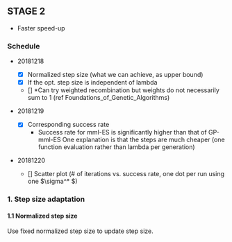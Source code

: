 ## STAGE 2
- Faster speed-up



### Schedule 
- 20181218
	- [x] Normalized step size (what we can achieve, as upper bound)
	- [x] If the opt. step size is independent of lambda
	- [] \*Can try weighted recombination but weights do not necessarily sum to 1 (ref Foundations_of_Genetic_Algorithms) 

- 20181219
	- [x] Corresponding success rate 
		- Success rate for mml-ES is significantly higher than that of GP-mml-ES
		One explanation is that the steps are much cheaper (one function evaluation rather than lambda per generation)

- 20181220
	- [] Scatter plot (\# of iterations vs. success rate, one dot per run using one $\sigma^* $)


### 1. Step size adaptation 

#### 1.1 Normalized step size 

Use fixed normalized step size to update step size.	